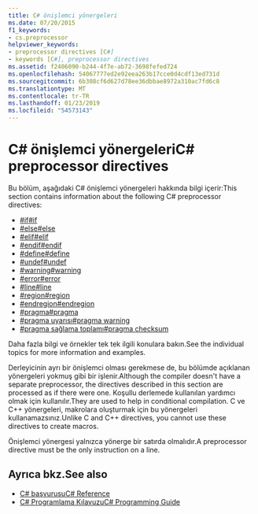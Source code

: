 ```yaml
---
title: C# önişlemci yönergeleri
ms.date: 07/20/2015
f1_keywords:
- cs.preprocessor
helpviewer_keywords:
- preprocessor directives [C#]
- keywords [C#], preprocessor directives
ms.assetid: f2406090-b244-4f7e-ab72-3698fefed724
ms.openlocfilehash: 54067777ed2e92eea263b17cce0d4cdf13ed731d
ms.sourcegitcommit: 6b308cf6d627d78ee36dbbae8972a310ac7fd6c8
ms.translationtype: MT
ms.contentlocale: tr-TR
ms.lasthandoff: 01/23/2019
ms.locfileid: "54573143"
---
```

# <a name="c-preprocessor-directives"></a><span data-ttu-id="57e24-102">C# önişlemci yönergeleri</span><span class="sxs-lookup"><span data-stu-id="57e24-102">C# preprocessor directives</span></span>
<span data-ttu-id="57e24-103">Bu bölüm, aşağıdaki C# önişlemci yönergeleri hakkında bilgi içerir:</span><span class="sxs-lookup"><span data-stu-id="57e24-103">This section contains information about the following C# preprocessor directives:</span></span>

- [<span data-ttu-id="57e24-104">#if</span><span class="sxs-lookup"><span data-stu-id="57e24-104">#if</span></span>](../../../csharp/language-reference/preprocessor-directives/preprocessor-if.md)
- [<span data-ttu-id="57e24-105">#else</span><span class="sxs-lookup"><span data-stu-id="57e24-105">#else</span></span>](../../../csharp/language-reference/preprocessor-directives/preprocessor-else.md)
- [<span data-ttu-id="57e24-106">#elif</span><span class="sxs-lookup"><span data-stu-id="57e24-106">#elif</span></span>](../../../csharp/language-reference/preprocessor-directives/preprocessor-elif.md)
- [<span data-ttu-id="57e24-107">#endif</span><span class="sxs-lookup"><span data-stu-id="57e24-107">#endif</span></span>](../../../csharp/language-reference/preprocessor-directives/preprocessor-endif.md)
- [<span data-ttu-id="57e24-108">#define</span><span class="sxs-lookup"><span data-stu-id="57e24-108">#define</span></span>](../../../csharp/language-reference/preprocessor-directives/preprocessor-define.md)
- [<span data-ttu-id="57e24-109">#undef</span><span class="sxs-lookup"><span data-stu-id="57e24-109">#undef</span></span>](../../../csharp/language-reference/preprocessor-directives/preprocessor-undef.md)
- [<span data-ttu-id="57e24-110">#warning</span><span class="sxs-lookup"><span data-stu-id="57e24-110">#warning</span></span>](../../../csharp/language-reference/preprocessor-directives/preprocessor-warning.md)
- [<span data-ttu-id="57e24-111">#error</span><span class="sxs-lookup"><span data-stu-id="57e24-111">#error</span></span>](../../../csharp/language-reference/preprocessor-directives/preprocessor-error.md)
- [<span data-ttu-id="57e24-112">#line</span><span class="sxs-lookup"><span data-stu-id="57e24-112">#line</span></span>](../../../csharp/language-reference/preprocessor-directives/preprocessor-line.md)
- [<span data-ttu-id="57e24-113">#region</span><span class="sxs-lookup"><span data-stu-id="57e24-113">#region</span></span>](../../../csharp/language-reference/preprocessor-directives/preprocessor-region.md)
- [<span data-ttu-id="57e24-114">#endregion</span><span class="sxs-lookup"><span data-stu-id="57e24-114">#endregion</span></span>](../../../csharp/language-reference/preprocessor-directives/preprocessor-endregion.md)
- [<span data-ttu-id="57e24-115">#pragma</span><span class="sxs-lookup"><span data-stu-id="57e24-115">#pragma</span></span>](../../../csharp/language-reference/preprocessor-directives/preprocessor-pragma.md)
- [<span data-ttu-id="57e24-116">#pragma uyarısı</span><span class="sxs-lookup"><span data-stu-id="57e24-116">#pragma warning</span></span>](../../../csharp/language-reference/preprocessor-directives/preprocessor-pragma-warning.md)
- [<span data-ttu-id="57e24-117">#pragma sağlama toplamı</span><span class="sxs-lookup"><span data-stu-id="57e24-117">#pragma checksum</span></span>](../../../csharp/language-reference/preprocessor-directives/preprocessor-pragma-checksum.md)

<span data-ttu-id="57e24-118">Daha fazla bilgi ve örnekler tek tek ilgili konulara bakın.</span><span class="sxs-lookup"><span data-stu-id="57e24-118">See the individual topics for more information and examples.</span></span>

<span data-ttu-id="57e24-119">Derleyicinin ayrı bir önişlemci olması gerekmese de, bu bölümde açıklanan yönergeleri yokmuş gibi bir işlenir.</span><span class="sxs-lookup"><span data-stu-id="57e24-119">Although the compiler doesn't have a separate preprocessor, the directives described in this section are processed as if there were one.</span></span> <span data-ttu-id="57e24-120">Koşullu derlemede kullanılan yardımcı olmak için kullanılır.</span><span class="sxs-lookup"><span data-stu-id="57e24-120">They are used to help in conditional compilation.</span></span> <span data-ttu-id="57e24-121">C ve C++ yönergeleri, makrolara oluşturmak için bu yönergeleri kullanamazsınız.</span><span class="sxs-lookup"><span data-stu-id="57e24-121">Unlike C and C++ directives, you cannot use these directives to create macros.</span></span>

<span data-ttu-id="57e24-122">Önişlemci yönergesi yalnızca yönerge bir satırda olmalıdır.</span><span class="sxs-lookup"><span data-stu-id="57e24-122">A preprocessor directive must be the only instruction on a line.</span></span>

## <a name="see-also"></a><span data-ttu-id="57e24-123">Ayrıca bkz.</span><span class="sxs-lookup"><span data-stu-id="57e24-123">See also</span></span>

- [<span data-ttu-id="57e24-124">C# başvurusu</span><span class="sxs-lookup"><span data-stu-id="57e24-124">C# Reference</span></span>](../../../csharp/language-reference/index.md)
- [<span data-ttu-id="57e24-125">C# Programlama Kılavuzu</span><span class="sxs-lookup"><span data-stu-id="57e24-125">C# Programming Guide</span></span>](../../../csharp/programming-guide/index.md)

